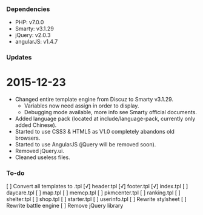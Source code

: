 ### Dependencies
* PHP: v7.0.0
* Smarty: v3.1.29
* jQuery: v2.0.3
* angularJS: v1.4.7

### Updates

# 2015-12-23
* Changed entire template engine from Discuz to Smarty v3.1.29.
  * Variables now need assign in order to display.
  * Debugging mode available, more info see Smarty official documents.
* Added language pack (located at include/language-pack, currently only added Chinese).
* Started to use CSS3 & HTML5 as V1.0 completely abandons old browsers.
* Started to use AngularJS (jQuery will be removed soon).
* Removed jQuery.ui.
* Cleaned useless files.

### To-do
[ ] Convert all templates to .tpl
  [√] header.tpl
  [√] footer.tpl
  [√] index.tpl
  [ ] daycare.tpl
  [ ] map.tpl
  [ ] memcp.tpl
  [ ] pkmcenter.tpl
  [ ] ranking.tpl
  [ ] shelter.tpl
  [ ] shop.tpl
  [ ] starter.tpl
  [ ] userinfo.tpl
[ ] Rewrite stylsheet
[ ] Rewrite battle engine
[ ] Remove jQuery library